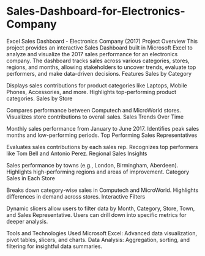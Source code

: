 # Sales-Dashboard-for-Electronics-Company
Excel Sales Dashboard - Electronics Company (2017)
Project Overview
This project provides an interactive Sales Dashboard built in Microsoft Excel to analyze and visualize the 2017 sales performance for an electronics company. The dashboard tracks sales across various categories, stores, regions, and months, allowing stakeholders to uncover trends, evaluate top performers, and make data-driven decisions.
Features
Sales by Category

Displays sales contributions for product categories like Laptops, Mobile Phones, Accessories, and more.
Highlights top-performing product categories.
Sales by Store

Compares performance between Computech and MicroWorld stores.
Visualizes store contributions to overall sales.
Sales Trends Over Time

Monthly sales performance from January to June 2017.
Identifies peak sales months and low-performing periods.
Top Performing Sales Representatives

Evaluates sales contributions by each sales rep.
Recognizes top performers like Tom Bell and Antonio Perez.
Regional Sales Insights

Sales performance by towns (e.g., London, Birmingham, Aberdeen).
Highlights high-performing regions and areas of improvement.
Category Sales in Each Store

Breaks down category-wise sales in Computech and MicroWorld.
Highlights differences in demand across stores.
Interactive Filters

Dynamic slicers allow users to filter data by Month, Category, Store, Town, and Sales Representative.
Users can drill down into specific metrics for deeper analysis.

Tools and Technologies Used
Microsoft Excel: Advanced data visualization, pivot tables, slicers, and charts.
Data Analysis: Aggregation, sorting, and filtering for insightful data summaries.

